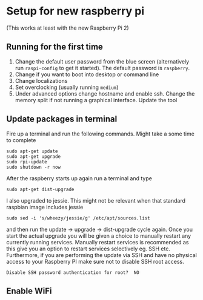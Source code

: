 # Setup for new raspberry pi

(This works at least with the new Raspberry Pi 2)

## Running for the first time

1. Change the default user password from the blue screen (alternatively run `raspi-config` to get it started). The default password is `raspberry`.
2. Change if you want to boot into desktop or command line
3. Change localizations
4. Set overclocking (usually running `medium`)
5. Under advanced options change hostname and enable ssh. Change the memory split if not running a graphical interface. Update the tool

## Update packages in terminal

Fire up a terminal and run the following commands. Might take a some time to complete
```
sudo apt-get update
sudo apt-get upgrade
sudo rpi-update
sudo shutdown -r now
```
After the raspberry starts up again run a terminal and type
```
sudo apt-get dist-upgrade
```

I also upgraded to jessie. This might not be relevant when that standard raspbian image includes jessie

```
sudo sed -i 's/wheezy/jessie/g' /etc/apt/sources.list
```

and then run the update -> upgrade -> dist-upgrade cycle again.  Once
you start the actual upgrade you will be given a choice to manually
restart any currently running services. Manually restart services is
recommended as this give you an option to restart services selectively
eg. SSH etc. Furthermore, if you are performing the update via SSH and
have no physical access to your Raspberry PI make sure not to disable
SSH root access.

```
Disable SSH password authentication for root?  NO
```



## Enable WiFi



